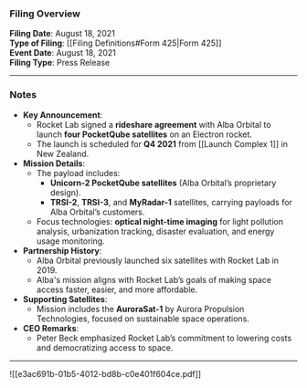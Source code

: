 ### Filing Overview

**Filing Date**: August 18, 2021  
**Type of Filing**: [[Filing Definitions#Form 425|Form 425]]  
**Event Date**: August 18, 2021  
**Filing Type**: Press Release

---
### Notes

- **Key Announcement**:
    - Rocket Lab signed a **rideshare agreement** with Alba Orbital to launch **four PocketQube satellites** on an Electron rocket.
    - The launch is scheduled for **Q4 2021** from [[Launch Complex 1]] in New Zealand.
- **Mission Details**:
    - The payload includes:
        - **Unicorn-2 PocketQube satellites** (Alba Orbital’s proprietary design).
        - **TRSI-2**, **TRSI-3**, and **MyRadar-1** satellites, carrying payloads for Alba Orbital’s customers.
    - Focus technologies: **optical night-time imaging** for light pollution analysis, urbanization tracking, disaster evaluation, and energy usage monitoring.
- **Partnership History**:
    - Alba Orbital previously launched six satellites with Rocket Lab in 2019.
    - Alba's mission aligns with Rocket Lab’s goals of making space access faster, easier, and more affordable.
- **Supporting Satellites**:
    - Mission includes the **AuroraSat-1** by Aurora Propulsion Technologies, focused on sustainable space operations.
- **CEO Remarks**:
    - Peter Beck emphasized Rocket Lab’s commitment to lowering costs and democratizing access to space.

---

![[e3ac691b-01b5-4012-bd8b-c0e401f604ce.pdf]]